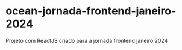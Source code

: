 # ocean-jornada-frontend-janeiro-2024
Projeto com ReactJS criado para a jornada frontend janeiro 2024

